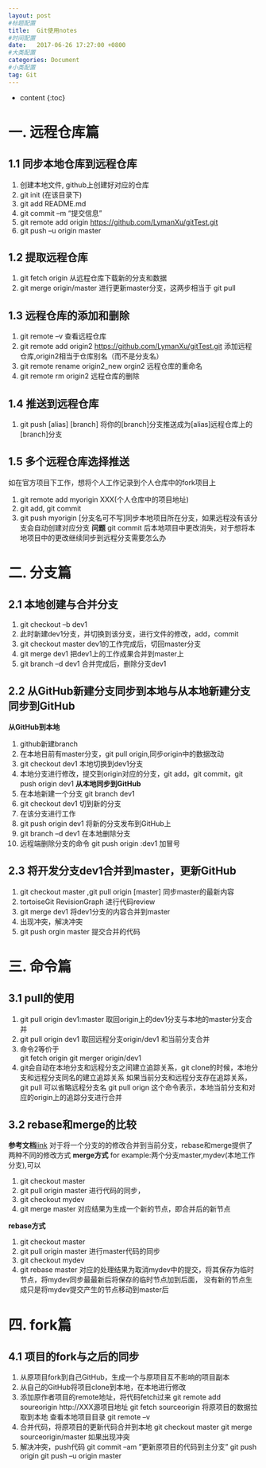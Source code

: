 ```yaml
---
layout: post
#标题配置
title:  Git使用notes
#时间配置
date:   2017-06-26 17:27:00 +0800
#大类配置
categories: Document
#小类配置
tag: Git
---
```


* content
{:toc}
# 一. 远程仓库篇
## 1.1 同步本地仓库到远程仓库
1.	创建本地文件, github上创建好对应的仓库
2.	git init  (在该目录下)
3.	git add README.md
4.	git commit –m “提交信息”
5.	git remote add origin  https://github.com/LymanXu/gitTest.git
6.	git push –u origin master

## 1.2 提取远程仓库
1.	git fetch origin 从远程仓库下载新的分支和数据
2.	git merge origin/master  进行更新master分支，这两步相当于 git pull

## 1.3 远程仓库的添加和删除
1.	git remote –v  查看远程仓库
2.	git remote add origin2  https://github.com/LymanXu/gitTest.git  添加远程仓库,origin2相当于仓库别名（而不是分支名）
3.  git remote rename origin2_new orgin2  远程仓库的重命名
4.  git remote rm origin2  远程仓库的删除

## 1.4 推送到远程仓库
1.	git push [alias] [branch]
将你的[branch]分支推送成为[alias]远程仓库上的[branch]分支

## 1.5 多个远程仓库选择推送
如在官方项目下工作，想将个人工作记录到个人仓库中的fork项目上
1. git remote add myorigin XXX(个人仓库中的项目地址)
2. git add, git commit
3. git push myorigin [分支名可不写]同步本地项目所在分支，如果远程没有该分支会自动创建对应分支
**问题**
git commit 后本地项目中更改消失，对于想将本地项目中的更改继续同步到远程分支需要怎么办

# 二. 分支篇
## 2.1 本地创建与合并分支
1.	git checkout –b dev1
2.	此时新建dev1分支，并切换到该分支，进行文件的修改，add，commit
3.	git checkout master  dev1的工作完成后，切回master分支
4.	git merge dev1 把dev1上的工作成果合并到master上
5.	git branch –d dev1  合并完成后，删除分支dev1

## 2.2 从GitHub新建分支同步到本地与从本地新建分支同步到GitHub
**从GitHub到本地**
1.	github新建branch
2.	在本地目前有master分支，git pull origin,同步origin中的数据改动
3.	git checkout dev1  本地切换到dev1分支
4.	本地分支进行修改，提交到origin对应的分支，git add，git commit，git push origin dev1
**从本地同步到GitHub**
1.	在本地新建一个分支 git branch dev1
2.	git checkout dev1  切到新的分支
3.	在该分支进行工作
4.	git push origin dev1 将新的分支发布到GitHub上
5.	git branch –d dev1 在本地删除分支
6.	远程端删除分支的命令 git push origin :dev1 加冒号

## 2.3 将开发分支dev1合并到master，更新GitHub
1.  git checkout master ,git pull origin [master]  同步master的最新内容
2.  tortoiseGit RevisionGraph 进行代码review
2.  git merge dev1  将dev1分支的内容合并到master
3.  出现冲突，解决冲突
3.  git push orgin master 提交合并的代码

# 三. 命令篇
## 3.1 pull的使用
1.	git pull origin dev1:master   取回origin上的dev1分支与本地的master分支合并
2.	git pull origin dev1  取回远程分支origin/dev1 和当前分支合并
3.	命令2等价于  
git fetch origin
git merger origin/dev1
4.	git会自动在本地分支和远程分支之间建立追踪关系，git clone的时候，本地分支和远程分支同名的建立追踪关系
如果当前分支和远程分支存在追踪关系，git pull 可以省略远程分支名
git pull orign
这个命令表示，本地当前分支和对应的origin上的追踪分支进行合并

## 3.2 rebase和merge的比较
**参考文档**[link](http://blog.csdn.net/hudashi/article/details/7664631)
对于将一个分支的的修改合并到当前分支，rebase和merge提供了两种不同的修改方式
**merge方式**
for example:两个分支master,mydev(本地工作分支),可以
1. git checkout master 
2. git pull origin master 进行代码的同步，
3. git checkout mydev
4. git merge master
对应结果为生成一个新的节点，即合并后的新节点

**rebase方式**
1. git checkout master
2. git pull origin master 进行master代码的同步
3. git checkout mydev
4. git rebase master
对应的处理结果为取消mydev中的提交，将其保存为临时节点，将mydev同步最最新后将保存的临时节点加到后面，
没有新的节点生成只是将mydev提交产生的节点移动到master后

# 四. fork篇
## 4.1 项目的fork与之后的同步
1. 从原项目fork到自己GitHub，生成一个与原项目互不影响的项目副本
2. 从自己的GitHub将项目clone到本地，在本地进行修改
3. 添加原作者项目的remote地址，将代码fetch过来
      git remote add soureorigin  http://XXX源项目地址
      git fetch sourceorigin  将原项目的数据拉取到本地
      查看本地项目目录 git remote –v
4. 合并代码，将原项目的更新代码合并到本地
   git checkout master
   git merge sourceorigin/master
   如果出现冲突
5. 解决冲突，push代码
     git commit –am ”更新原项目的代码到主分支”
     git push origin
     git push –u origin master